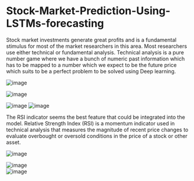 # Stock-Market-Prediction-Using-LSTMs-forecasting
Stock market investments generate great profits and is a fundamental stimulus for most of the market researchers in this area. 
Most researchers use either technical or fundamental analysis. 
Technical analysis is a pure number game where we have a bunch of numeric past information which has to be mapped to a number which we expect to be the future price which suits to be a perfect problem to be solved using Deep learning. 

![image](https://user-images.githubusercontent.com/61613472/126159078-0f9239fc-6d13-4b3a-9427-99880ab64900.png)

![image](https://user-images.githubusercontent.com/61613472/126160814-94b3b7c7-90d6-454a-afaf-609da702c82f.png)

![image](https://user-images.githubusercontent.com/61613472/126161040-abfbe2ac-77d5-484c-86b7-80f2d1044c27.png)
![image](https://user-images.githubusercontent.com/61613472/126161201-c9c3cd54-c827-4b17-85ff-37f4522466ab.png)

The RSI indicator seems the best feature that could be integrated into the model. 
Relative Strength Index (RSI) is a momentum indicator used in technical analysis that measures the magnitude of recent price changes to evaluate overbought or oversold conditions in the price of a stock or other asset.

![image](https://user-images.githubusercontent.com/61613472/126161276-a8e0b9e3-4dad-47b6-8a3a-a310e9a179ba.png)

![image](https://user-images.githubusercontent.com/61613472/126161677-f4562423-af77-4ff8-95a1-459374fb5997.png)  
![image](https://user-images.githubusercontent.com/61613472/126161935-4fd5cf8e-6365-4e70-ba5b-72ab0faee72a.png)



